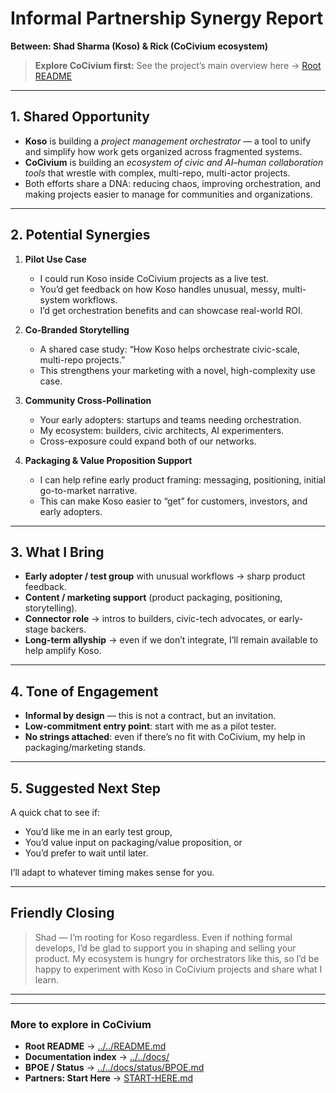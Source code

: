 # Informal Partnership Synergy Report  
**Between: Shad Sharma (Koso) & Rick (CoCivium ecosystem)**

> **Explore CoCivium first:** See the project’s main overview here → [Root README](../../README.md)

---

## 1. Shared Opportunity

- **Koso** is building a *project management orchestrator* — a tool to unify and simplify how work gets organized across fragmented systems.  
- **CoCivium** is building an *ecosystem of civic and AI–human collaboration tools* that wrestle with complex, multi-repo, multi-actor projects.  
- Both efforts share a DNA: reducing chaos, improving orchestration, and making projects easier to manage for communities and organizations.  

---

## 2. Potential Synergies

1. **Pilot Use Case**  
   - I could run Koso inside CoCivium projects as a live test.  
   - You’d get feedback on how Koso handles unusual, messy, multi-system workflows.  
   - I’d get orchestration benefits and can showcase real-world ROI.  

2. **Co-Branded Storytelling**  
   - A shared case study: “How Koso helps orchestrate civic-scale, multi-repo projects.”  
   - This strengthens your marketing with a novel, high-complexity use case.  

3. **Community Cross-Pollination**  
   - Your early adopters: startups and teams needing orchestration.  
   - My ecosystem: builders, civic architects, AI experimenters.  
   - Cross-exposure could expand both of our networks.  

4. **Packaging & Value Proposition Support**  
   - I can help refine early product framing: messaging, positioning, initial go-to-market narrative.  
   - This can make Koso easier to “get” for customers, investors, and early adopters.  

---

## 3. What I Bring

- **Early adopter / test group** with unusual workflows → sharp product feedback.  
- **Content / marketing support** (product packaging, positioning, storytelling).  
- **Connector role** → intros to builders, civic-tech advocates, or early-stage backers.  
- **Long-term allyship** → even if we don’t integrate, I’ll remain available to help amplify Koso.  

---

## 4. Tone of Engagement

- **Informal by design** — this is not a contract, but an invitation.  
- **Low-commitment entry point**: start with me as a pilot tester.  
- **No strings attached**: even if there’s no fit with CoCivium, my help in packaging/marketing stands.  

---

## 5. Suggested Next Step

A quick chat to see if:  
- You’d like me in an early test group,  
- You’d value input on packaging/value proposition, or  
- You’d prefer to wait until later.  

I’ll adapt to whatever timing makes sense for you.

---

## Friendly Closing

> Shad — I’m rooting for Koso regardless. Even if nothing formal develops, I’d be glad to support you in shaping and selling your product. My ecosystem is hungry for orchestrators like this, so I’d be happy to experiment with Koso in CoCivium projects and share what I learn.  

---



---

### More to explore in CoCivium
- **Root README** → [../../README.md](../../README.md)
- **Documentation index** → [../../docs/](../../docs/)
- **BPOE / Status** → [../../docs/status/BPOE.md](../../docs/status/BPOE.md)
- **Partners: Start Here** → [START-HERE.md](START-HERE.md)
